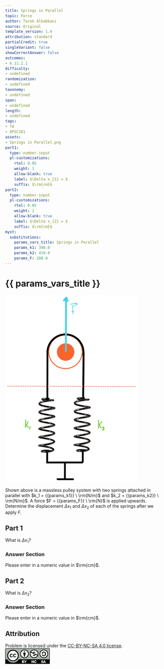 ```yaml
---
title: Springs in Parallel
topic: Force
author: Tarek Alkabbani
source: Original
template_version: 1.4
attribution: standard
partialCredit: true
singleVariant: false
showCorrectAnswer: false
outcomes:
- 6.11.2.1
difficulty:
- undefined
randomization:
- undefined
taxonomy:
- undefined
span:
- undefined
length:
- undefined
tags:
- TA
- APSC181
assets:
- Springs in Parallel.png
part1:
  type: number-input
  pl-customizations:
    rtol: 0.05
    weight: 1
    allow-blank: true
    label: $\Delta x_{1} = $
    suffix: $\rm{cm}$
part2:
  type: number-input
  pl-customizations:
    rtol: 0.05
    weight: 1
    allow-blank: true
    label: $\Delta x_{2} = $
    suffix: $\rm{cm}$
myst:
  substitutions:
    params_vars_title: Springs in Parallel
    params_k1: 390.0
    params_k2: 410.0
    params_F: 280.0
---
```

# {{ params_vars_title }}
<img src="Springs in Parallel.png" height = 600> 

Shown above is a massless pulley system with two springs attached in parallel with $k_1 = {{params_k1}} \ \rm{N/m}$ and $k_2 = {{params_k2}} \ \rm{N/m}$. A force $F = {{params_F}} \ \rm{N}$ is applied upwards. Determine the displacement $\Delta x_1$ and $\Delta x_2$ of each of the springs after we apply $F$.

## Part 1

What is $\Delta x_1$?

### Answer Section

Please enter in a numeric value in $\rm{cm}$.

## Part 2

What is $\Delta x_2$?

### Answer Section

Please enter in a numeric value in $\rm{cm}$.

## Attribution

Problem is licensed under the [CC-BY-NC-SA 4.0 license](https://creativecommons.org/licenses/by-nc-sa/4.0/).<br> ![The Creative Commons 4.0 license requiring attribution-BY, non-commercial-NC, and share-alike-SA license.](https://raw.githubusercontent.com/firasm/bits/master/by-nc-sa.png)